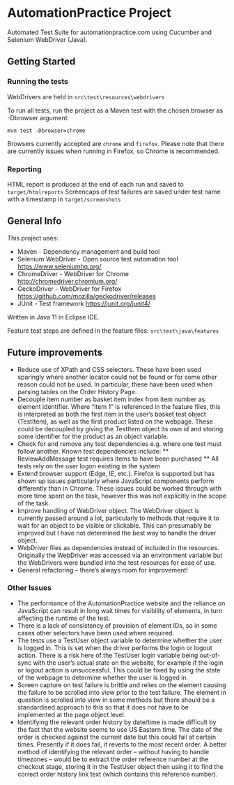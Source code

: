 
# AutomationPractice Project

Automated Test Suite for automationpractice.com using Cucumber and Selenium WebDriver (Java).

## Getting Started

### Running the tests

WebDrivers are held in `src\test\resources\webdrivers`

To run all tests, run the project as a Maven test with the chosen browser as -Dbrowser argument:
```
mvn test -Dbrowser=chrome
```

Browsers currently accepted are `chrome` and `firefox`. Please note that there are currently issues when running in Firefox, so Chrome is recommended. 

### Reporting

HTML report is produced at the end of each run and saved to `target/htmlreports`
Screencaps of test failures are saved under test name with a timestamp in `target/screenshots`

## General Info

This project uses:
* Maven - Dependency management and build tool
* Selenium WebDriver - Open source test automation tool https://www.seleniumhq.org/
* ChromeDriver - WebDriver for Chrome http://chromedriver.chromium.org/
* GeckoDriver - WebDriver for Firefox https://github.com/mozilla/geckodriver/releases
* JUnit - Test framework https://junit.org/junit4/

Written in Java 11 in Eclipse IDE.

Feature test steps are defined in the feature files: `src\test\java\features`

## Future improvements

* Reduce use of XPath and CSS selectors. These have been used sparingly where another locator could not be found or for some other reason could not be used. In particular, these have been used when parsing tables on the Order History Page.
* Decouple item number as basket item index from item number as element identifier. Where “item 1” is referenced in the feature files, this is interpreted as both the first item in the user’s basket test object (TestItem), as well as the first product listed on the webpage. These could be decoupled by giving the TestItem object its own id and storing some identifier for the product as an object variable.
* Check for and remove any test dependencies e.g. where one test must follow another. Known test dependencies include:
** ReviewAddMessage test requires items to have been purchased
** All tests rely on the user logon existing in the system
* Extend browser support (Edge, IE, etc.). Firefox is supported but has shown up issues particularly where JavaScript components perform differently than in Chrome. These issues could be worked through with more time spent on the task, however this was not explicitly in the scope of the task.
* Improve handling of WebDriver object. The WebDriver object is currently passed around a lot, particularly to methods that require it to wait for an object to be visible or clickable. This can presumably be improved but I have not determined the best way to handle the driver object.
* WebDriver files as dependencies instead of included in the resources. Originally the WebDriver was accessed via an environment variable but the WebDrivers were bundled into the test resources for ease of use.
* General refactoring – there’s always room for improvement!

### Other Issues

* The performance of the AutomationPractice website and the reliance on JavaScript can result in long wait times for visibility of elements, in turn affecting the runtime of the test.
* There is a lack of consistency of provision of element IDs, so in some cases other selectors have been used where required.
* The tests use a TestUser object variable to determine whether the user is logged in. This is set when the driver performs the login or logout action. There is a risk here of the TestUser login variable being out-of-sync with the user’s actual state on the website, for example if the login or logout action is unsuccessful. This could be fixed by using the state of the webpage to determine whether the user is logged in.
* Screen capture on test failure is brittle and relies on the element causing the failure to be scrolled into view prior to the test failure. The element in question is scrolled into view in some methods but there should be a standardised approach to this so that it does not have to be implemented at the page object level.
* Identifying the relevant order history by date/time is made difficult by the fact that the website seems to use US Eastern time. The date of the order is checked against the current date but this could fail at certain times. Presently if it does fail, it reverts to the most recent order. A better method of identifying the relevant order – without having to handle timezones – would be to extract the order reference number at the checkout stage, storing it in the TestUser object then using it to find the correct order history link text (which contains this reference number).
